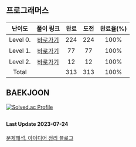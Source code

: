 ## 프로그래머스

|난이도|풀이 링크|완료|도전|완료율(%)|
|:--:|:--:|:--:|:--:|:--:|
|Level 0.|[바로가기](https://github.com/kangsh9107/CodingTest-Study/blob/main/CodingTest-Java/Level0.md)|224|224|100%|
|Level 1.|[바로가기](https://github.com/kangsh9107/CodingTest-Study/blob/main/CodingTest-Java/Level1.md)|77|77|100%|
|Level 2.|[바로가기](https://github.com/kangsh9107/CodingTest-Study/blob/main/CodingTest-Java/Level2.md)|12|12|100%|
|Total||313|313|100%|

## BAEKJOON

[![Solved.ac Profile](http://mazassumnida.wtf/api/generate_badge?boj=lushhush)](https://solved.ac/lushhush)

##
#### Last Update 2023-07-24
[문제해석, 아이디어 정리 블로그](https://lush-hush.tistory.com/)
